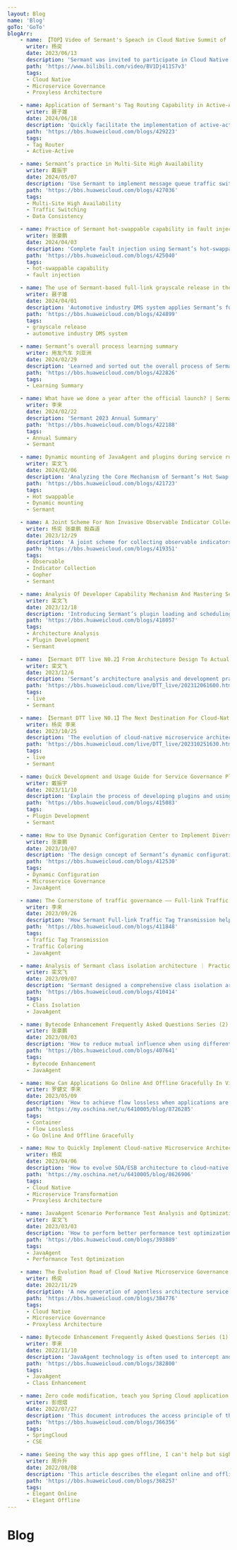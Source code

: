 ```yaml
---
layout: Blog
name: 'Blog'
goTo: 'GoTo'
blogArr:
    - name: 【TOP】Video of Sermant's Speach in Cloud Native Summit of OAGS 2023 
      writer: 杨奕
      date: 2023/06/13
      description: 'Sermant was invited to participate in Cloud Native Summit of 2023 OAGS and share the exploration of cloud-native microservice governance technology'
      path: 'https://www.bilibili.com/video/BV1Dj411S7v3'
      tags:
      - Cloud Native
      - Microservice Governance
      - Proxyless Architecture

    - name: Application of Sermant's Tag Routing Capability in Active-Active Scenarios
      writer: 聂子雄
      date: 2024/06/18
      description: 'Quickly facilitate the implementation of active-active solution by Sermant'
      path: 'https://bbs.huaweicloud.com/blogs/429223'
      tags:
      - Tag Router
      - Active-Active

    - name: Sermant’s practice in Multi-Site High Availability
      writer: 戴振宇
      date: 2024/05/07
      description: 'Use Sermant to implement message queue traffic switching and protect data consistency in Multi-Site High Availability scenarios'
      path: 'https://bbs.huaweicloud.com/blogs/427036'
      tags:
      - Multi-Site High Availability
      - Traffic Switching
      - Data Consistency

    - name: Practice of Sermant hot-swappable capability in fault injection scenarios
      writer: 张豪鹏
      date: 2024/04/03
      description: 'Complete fault injection using Sermant’s hot-swappable capability'
      path: 'https://bbs.huaweicloud.com/blogs/425040'
      tags:
      - hot-swappable capability
      - fault injection

    - name: The use of Sermant-based full-link grayscale release in the automotive industry DMS system
      writer: 聂子雄
      date: 2024/04/01
      description: 'Automotive industry DMS system applies Sermant’s full-link grayscale release capability'
      path: 'https://bbs.huaweicloud.com/blogs/424899'
      tags:
      - grayscale release
      - automotive industry DMS system

    - name: Sermant’s overall process learning summary
      writer: 用友汽车 刘亚洲
      date: 2024/02/29
      description: 'Learned and sorted out the overall process of Sermant operation'
      path: 'https://bbs.huaweicloud.com/blogs/422826'
      tags:
      - Learning Summary

    - name: What have we done a year after the official launch? | Sermant 2023 Annual Summary
      writer: 李来
      date: 2024/02/22
      description: 'Sermant 2023 Annual Summary'
      path: 'https://bbs.huaweicloud.com/blogs/422188'
      tags:
      - Annual Summary
      - Sermant

    - name: Dynamic mounting of JavaAgent and plugins during service runtime - Analysis of Sermant's hot swapping capability
      writer: 栾文飞
      date: 2024/02/06
      description: 'Analyzing the Core Mechanism of Sermant’s Hot Swap Capability'
      path: 'https://bbs.huaweicloud.com/blogs/421723'
      tags:
      - Hot swappable
      - Dynamic mounting
      - Sermant

    - name: A Joint Scheme For Non Invasive Observable Indicator Collection For Java Application Network Streaming——Sermant & Gopher
      writer: 杨奕 张豪鹏 殷森道
      date: 2023/12/29
      description: 'A joint scheme for collecting observable indicators based on Sermant and gala gopher'
      path: 'https://bbs.huaweicloud.com/blogs/419351'
      tags:
      - Observable
      - Indicator Collection
      - Gopher
      - Sermant

    - name: Analysis Of Developer Capability Mechanism And Mastering Sermant Development
      writer: 栾文飞
      date: 2023/12/18
      description: 'Introducing Sermant’s plugin loading and scheduling mechanism as well as capabilities commonly used in development'
      path: 'https://bbs.huaweicloud.com/blogs/418057'
      tags:
      - Architecture Analysis
      - Plugin Development
      - Sermant

    - name: 【Sermant DTT live N0.2】From Architecture Design To Actual Development, Learn About Sermant In A Simple Way
      writer: 栾文飞
      date: 2023/12/6
      description: 'Sermant’s architecture analysis and development practical demonstration'
      path: 'https://bbs.huaweicloud.com/live/DTT_live/202312061600.html'
      tags:
      - live
      - Sermant

    - name: 【Sermant DTT live N0.1】The Next Destination For Cloud-Native Microservices：Proxyless Service Mesh
      writer: 杨奕 李来
      date: 2023/10/25
      description: 'The evolution of cloud-native microservice architecture and practical architecture transformation'
      path: 'https://bbs.huaweicloud.com/live/DTT_live/202310251630.html'
      tags:
      - live
      - Sermant

    - name: Quick Development and Usage Guide for Service Governance Plugins under Sermant Framework
      writer: 戴振宇
      date: 2023/11/10
      description: 'Explain the process of developing plugins and using them based on Sermant through cases'
      path: 'https://bbs.huaweicloud.com/blogs/415083'
      tags:
      - Plugin Development
      - Sermant

    - name: How to Use Dynamic Configuration Center to Implement Diversified Governance of Microservices in JavaAgent
      writer: 张豪鹏
      date: 2023/10/07
      description: 'The design concept of Sermant’s dynamic configuration model and its key role in microservice governance'
      path: 'https://bbs.huaweicloud.com/blogs/412530'
      tags:
      - Dynamic Configuration
      - Microservice Governance
      - JavaAgent

    - name: The Cornerstone of traffic governance —— Full-link Traffic Tag Transmission Based on Bytecode Enhancement
      writer: 李来
      date: 2023/09/26
      description: 'How Sermant Full-link Traffic Tag Transmission helps users implement high-level microservice governance solutions'
      path: 'https://bbs.huaweicloud.com/blogs/411848'
      tags:
      - Traffic Tag Transmission
      - Traffic Coloring
      - JavaAgent

    - name: Analysis of Sermant class isolation architecture ｜ Practice of Resolving JavaAgent Class Conflicts
      writer: 栾文飞
      date: 2023/09/07
      description: 'Sermant designed a comprehensive class isolation architecture to avoid class conflict problems'
      path: 'https://bbs.huaweicloud.com/blogs/410414'
      tags:
      - Class Isolation
      - JavaAgent

    - name: Bytecode Enhancement Frequently Asked Questions Series (2) | Compatibility Dilemma： How to make different bytecode enhancement frameworks coexist harmoniously?
      writer: 张豪鹏
      date: 2023/08/03
      description: 'How to reduce mutual influence when using different bytecode enhanced frameworks at the same time'
      path: 'https://bbs.huaweicloud.com/blogs/407641'
      tags:
      - Bytecode Enhancement
      - JavaAgent

    - name: How Can Applications Go Online And Offline Gracefully In Virtual Machines And Container Scenarios
      writer: 罗健文 李来
      date: 2023/05/09
      description: 'How to achieve flow lossless when applications are changed offline and online due to business upgrades in virtual machine and container scenarios.'
      path: 'https://my.oschina.net/u/6410005/blog/8726285'
      tags:
      - Container
      - Flow Lossless
      - Go Online And Offline Gracefully

    - name: How to Quickly Implement Cloud-native Microservice Architecture Transformation for Distributed Government and Enterprise Applications
      writer: 杨奕
      date: 2023/04/06
      description: 'How to evolve SOA/ESB architecture to cloud-native ServiceMesh architecture in Java language scenario.'
      path: 'https://my.oschina.net/u/6410005/blog/8626906'
      tags:
      - Cloud Native
      - Microservice Transformation
      - Proxyless Architecture

    - name: JavaAgent Scenario Performance Test Analysis and Optimization Experience Sharing
      writer: 栾文飞
      date: 2023/03/03
      description: 'How to perform better performance test optimization in the JavaAgent scenario and the performance pitfalls that need to be paid attention to under the JavaAgent.'
      path: 'https://bbs.huaweicloud.com/blogs/393889'
      tags:
      - JavaAgent
      - Performance Test Optimization

    - name: The Evolution Road of Cloud Native Microservice Governance Technology to Agentless Architecture
      writer: 杨奕
      date: 2022/11/29
      description: 'A new generation of agentless architecture service governance technology based on Javaagent technology.'
      path: 'https://bbs.huaweicloud.com/blogs/384776'
      tags:
      - Cloud Native
      - Microservice Governance
      - Proxyless Architecture

    - name: Bytecode Enhancement Frequently Asked Questions Series (1) | A summary of the class enhancement conflict problem and analysis of multiple JavaAgents used at the same time
      writer: 李来
      date: 2022/11/10 
      description: 'JavaAgent technology is often used to intercept and modify bytecodes before loading class files, so as to achieve non-intrusive enhancements to Java applications.'
      path: 'https://bbs.huaweicloud.com/blogs/382800'
      tags:
      - JavaAgent
      - Class Enhancement

    - name: Zero code modification, teach you Spring Cloud application to easily access CSE
      writer: 彭煜熠
      date: 2022/07/27
      description: 'This document introduces the access principle of the Sermant Agent and how to use the Sermant Agent to access the CSE without modification.'
      path: 'https://bbs.huaweicloud.com/blogs/366356'
      tags:
      - SpringCloud
      - CSE

    - name: Seeing the way this app goes offline, I can't help but sigh elegant, so elegant!
      writer: 周升升
      date: 2022/08/08
      description: 'This article describes the elegant online and offline functions of Spring Cloud applications based on Sermant Agent access.'
      path: 'https://bbs.huaweicloud.com/blogs/368257'
      tags:
      - Elegant Online
      - Elegant Offline
---
```


# Blog
